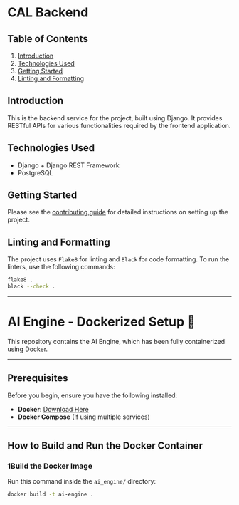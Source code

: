 # CAL Backend

## Table of Contents

1. [Introduction](#introduction)
2. [Technologies Used](#technologies-used)
3. [Getting Started](#getting-started)
4. [Linting and Formatting](#linting-and-formatting)

## Introduction

This is the backend service for the project, built using Django. It provides RESTful APIs for various functionalities required by the frontend application.

## Technologies Used

- Django + Django REST Framework
- PostgreSQL

## Getting Started

Please see the [contributing guide](../docs/CONTRIBUTING.md) for detailed instructions on setting up the project.

## Linting and Formatting

The project uses `Flake8` for linting and `Black` for code formatting. To run the linters, use the following commands:

```sh
flake8 .
black --check .
```
________________________________________________________________________________________

# AI Engine - Dockerized Setup 🚀

This repository contains the AI Engine, which has been fully containerized using Docker.

---

## Prerequisites
Before you begin, ensure you have the following installed:
- **Docker**: [Download Here](https://www.docker.com/get-started)
- **Docker Compose** (If using multiple services)

---

## How to Build and Run the Docker Container

### 1**Build the Docker Image**
Run this command inside the `ai_engine/` directory:
```sh
docker build -t ai-engine .
